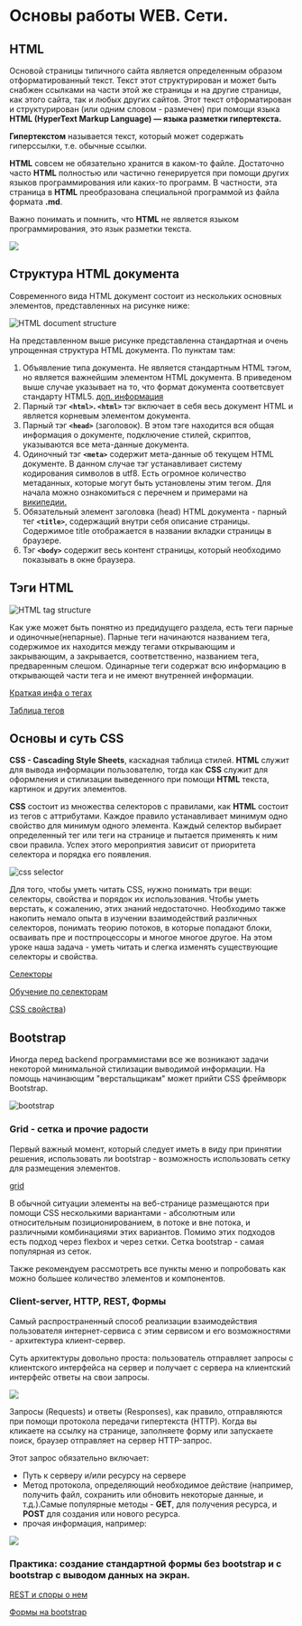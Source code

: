 # Основы работы WEB. Сети.

## HTML

Основой страницы типичного сайта является определенным образом отформатированный текст. Текст этот структурирован и может быть снабжен ссылками на части этой же страницы и на другие страницы, как этого сайта, так и любых других сайтов. Этот текст отформатирован и структурирован (или одним словом - размечен) при помощи языка **HTML (HyperText Markup Language) — языка разметки гипертекста.**

**Гипертекстом** называется текст, который может содержать гиперссылки, т.е. обычные ссылки.

**HTML** совсем не обязательно хранится в каком-то файле. Достаточно часто **HTML** полностью или частично генерируется при помощи других языков программирования или каких-то программ. В частности, эта страница в **HTML** преобразована специальной программой из файла формата **.md**.

Важно понимать и помнить, что **HTML** не является языком программирования, это язык разметки текста.

![](https://otvet.imgsmail.ru/download/9783312_d702027446bb40cedf5681913e926517_800.jpg)


## Структура HTML документа

Современного вида HTML документ состоит из нескольких основных элементов, представленных на рисунке ниже:

![HTML document structure](https://www.oreilly.com/library/view/learning-web-design/9781449337513/httpatomoreillycomsourceoreillyimages2257981.png)

На представленном выше рисунке представленна стандартная и очень упрощенная структура HTML документа. По пунктам там:

1. Объявление типа документа. Не является стандартным HTML тэгом, но является важнейшим элементом HTML документа. В приведеном выше случае указывает на то, что формат документа соответсвует стандарту HTML5. [доп. информация](http://htmlbook.ru/html/!doctype)
2. Парный тэг **`<html>`. `<html>`** тэг включает в себя весь документ HTML и является корневым элементом документа.
3. Парный тэг **`<head>`** (заголовок). В этом тэге находится вся общая информация о документе, подключение стилей, скриптов, указываются все мета-данные документа.
4. Одиночный тэг **`<meta>`** содержит мета-данные об текущем HTML документе. В данном случае тэг устанавливает систему кодирования символов в utf8. Есть огромное количество метаданных, которые могут быть установлены этим тегом. Для начала можно ознакомиться с перечнем и примерами на [википедии.](https://ru.wikipedia.org/wiki/%D0%9C%D0%B5%D1%82%D0%B0%D1%82%D0%B5%D0%B3%D0%B8)
5. Обязательный элемент заголовка (head) HTML документа - парный тег **`<title>`**, содержащий внутри себя описание страницы. Содержимое title отображается в названии вкладки страницы в браузере.
6. Тэг **`<body>`** содержит весь контент страницы, который необходимо показывать в окне браузера.

## Тэги HTML

![HTML tag structure](https://www.oreilly.com/library/view/learning-web-design/9781449337513/httpatomoreillycomsourceoreillyimages2257991.png)

Как уже может быть понятно из предидущего раздела, есть теги парные и одиночные(непарные). Парные теги начинаются названием тега, содержимое их находится между тегами открывающим и закрывающим, а закрывается, соответственно, названием тега, предваренным слешом. Одинарные теги содержат всю информацию в открывающей части тега и не имеют внутренней информации.

[Краткая инфа о тегах](https://html5book.ru/html-tags/)

[Таблица тегов](https://html5book.ru/examples/html-tags.html)

## Основы и суть CSS

**CSS - Cascading Style Sheets**, каскадная таблица стилей. **HTML** служит для вывода информации пользователю, тогда как **CSS** служит для оформления и стилизации выведенного при помощи **HTML** текста, картинок и других элементов.

**CSS** состоит из множества селекторов с правилами, как **HTML** состоит из тегов с аттрибутами. Каждое правило устанавливает минимум одно свойство для минимум одного элемента. Каждый селектор выбирает определенный тег или теги на странице и пытается применять к ним свои правила. Успех этого мероприятия зависит от приоритета селектора и порядка его появления.

![css selector](http://www.iraqtimeline.com/maxdesign/basicdesign/images/css_selector_declaration.png)

Для того, чтобы уметь читать CSS, нужно понимать три вещи: селекторы, свойства и порядок их использования. Чтобы уметь верстать, к сожалению, этих знаний недостаточно. Необходимо также накопить немало опыта в изучении взаимодействий различных селекторов, понимать теорию потоков, в которые попадают блоки, осваивать пре и постпроцессоры и многое многое другое. На этом уроке наша задача - уметь читать и слегка изменять существующие селекторы и свойства.

[Селекторы](https://webref.ru/css#selectors)

[Обучение по селекторам](https://learn.javascript.ru/css-selectors)

[CSS свойства](https://developer.mozilla.org/ru/docs/Web/CSS/Reference))

## Bootstrap

Иногда перед backend программистами все же возникают задачи некоторой минимальной стилизации выводимой информации. На помощь начинающим "верстальщикам" может прийти CSS фреймворк Bootstrap.

![bootstrap](https://pics.me.me/bootstrap-html-css-31715884.png)


### Grid - сетка и прочие радости

Первый важный момент, который следует иметь в виду при принятии решения, использовать ли bootstrap - возможность использовать сетку для размещения элементов.

[grid](https://getbootstrap.com/docs/4.3/layout/grid/)

В обычной ситуации элементы на веб-странице размещаются при помощи CSS несколькими вариантами - абсолютным или относительным позиционированием, в потоке и вне потока, и различными комбинациями этих вариантов. Помимо этих подходов есть подход через flexbox и через сетки. Сетка bootstrap - самая популярная из сеток.

Также рекомендуем рассмотреть все пункты меню и попробовать как можно большее количество элементов и компонентов.

### Client-server, HTTP, REST, Формы

Самый распространенный способ реализации взаимодействия пользователя интернет-сервиса с этим сервисом и его возможностями - архитектура клиент-сервер.

Суть архитектуры довольно проста: пользователь отправляет запросы с клиентского интерфейса на сервер и получает с сервера на клиентский интерфейс ответы на свои запросы.

![](https://www.orosk.com/wp-content/uploads/2016/07/Client-Server-Network-1.jpg)

Запросы (Requests) и ответы (Responses), как правило, отправляются при помощи протокола передачи гипертекста (HTTP). Когда вы кликаете на ссылку на странице, заполняете форму или запускаете поиск, браузер отправляет на сервер HTTP-запрос.

Этот запрос обязательно включает:

- Путь к серверу и/или ресурсу на сервере
- Метод протокола, определяющий необходимое действие (например, получить файл, сохранить или обновить некоторые данные, и т.д.).Самые популярные методы - 
**GET**, для получения ресурса, и **POST** для создания или нового ресурса.
- прочая информация, например:


![](https://www.yuripetrov.ru/edu/python/_images/13_01_10.png)

### Практика: создание стандартной формы без bootstrap и с bootstrap с выводом данных на экран.

[REST и споры о нем](https://dou.ua/lenta/articles/rest-conception/)


[Формы на bootstrap](https://getbootstrap.com/docs/4.3/components/forms/)
